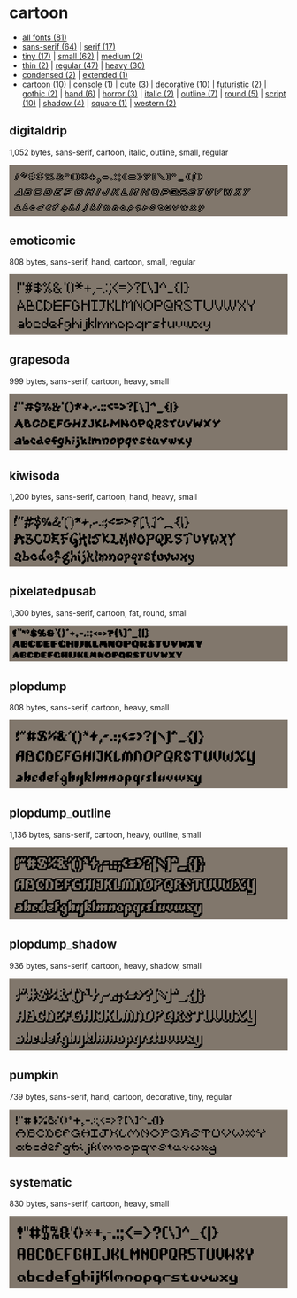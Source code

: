 # cartoon

- [all fonts (81)](readme.md)
- [sans-serif (64)](sans-serif.md) | [serif (17)](serif.md)
- [tiny (17)](tiny.md) | [small (62)](small.md) | [medium (2)](medium.md)
- [thin (2)](thin.md) | [regular (47)](regular.md) | [heavy (30)](heavy.md)
- [condensed (2)](condensed.md) | [extended (1)](extended.md)
- [cartoon (10)](cartoon.md) | [console (1)](console.md) | [cute (3)](cute.md) | [decorative (10)](decorative.md) | [futuristic (2)](futuristic.md) | [gothic (2)](gothic.md) | [hand (6)](hand.md) | [horror (3)](horror.md) | [italic (2)](italic.md) | [outline (7)](outline.md) | [round (5)](round.md) | [script (10)](script.md) | [shadow (4)](shadow.md) | [square (1)](square.md) | [western (2)](western.md)
## digitaldrip

1,052 bytes, sans-serif, cartoon, italic, outline, small, regular

[![font preview](previews/digitaldrip.png?raw=true "digitaldrip")](/fonts/digitaldrip.h)

## emoticomic

808 bytes, sans-serif, hand, cartoon, small, regular

[![font preview](previews/emoticomic.png?raw=true "emoticomic")](/fonts/emoticomic.h)

## grapesoda

999 bytes, sans-serif, cartoon, heavy, small

[![font preview](previews/grapesoda.png?raw=true "grapesoda")](/fonts/grapesoda.h)

## kiwisoda

1,200 bytes, sans-serif, cartoon, hand, heavy, small

[![font preview](previews/kiwisoda.png?raw=true "kiwisoda")](/fonts/kiwisoda.h)

## pixelatedpusab

1,300 bytes, sans-serif, cartoon, fat, round, small

[![font preview](previews/pixelatedpusab.png?raw=true "pixelatedpusab")](/fonts/pixelatedpusab.h)

## plopdump

808 bytes, sans-serif, cartoon, heavy, small

[![font preview](previews/plopdump.png?raw=true "plopdump")](/fonts/plopdump.h)

## plopdump_outline

1,136 bytes, sans-serif, cartoon, heavy, outline, small

[![font preview](previews/plopdump_outline.png?raw=true "plopdump_outline")](/fonts/plopdump_outline.h)

## plopdump_shadow

936 bytes, sans-serif, cartoon, heavy, shadow, small

[![font preview](previews/plopdump_shadow.png?raw=true "plopdump_shadow")](/fonts/plopdump_shadow.h)

## pumpkin

739 bytes, sans-serif, hand, cartoon, decorative, tiny, regular

[![font preview](previews/pumpkin.png?raw=true "pumpkin")](/fonts/pumpkin.h)

## systematic

830 bytes, sans-serif, cartoon, heavy, small

[![font preview](previews/systematic.png?raw=true "systematic")](/fonts/systematic.h)
